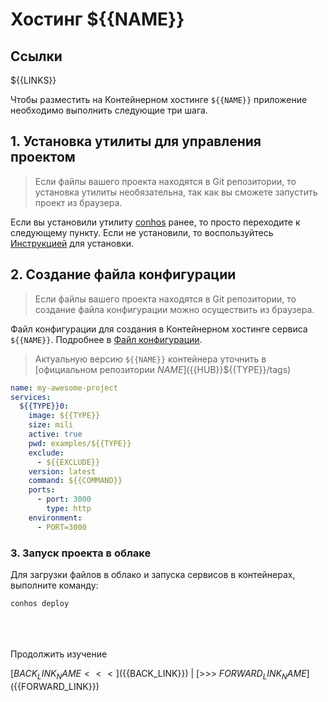 # Хостинг ${{NAME}}

## Ссылки

${{LINKS}}

Чтобы разместить на Контейнерном хостинге `${{NAME}}` приложение необходимо выполнить следующие три шага.

## 1. Установка утилиты для управления проектом

> Если файлы вашего проекта находятся в Git репозитории, то установка утилиты необязательна, так как вы сможете запустить проект из браузера.

Если вы установили утилиту [conhos](https://www.npmjs.com/package/conhos) ранее, то просто переходите к следующему пункту. Если не установили, то воспользуйтесь [Инструкцией](./GettingStarted.md#введение) для установки.

## 2. Создание файла конфигурации

> Если файлы вашего проекта находятся в Git репозитории, то создание файла конфигурации можно осуществить из браузера.

Файл конфигурации для создания в Контейнерном хостинге сервиса `${{NAME}}`. Подробнее в [Файл конфигурации](./ConfigFile.md#пример_файла_конфигурации).

> Актуальную версию `${{NAME}}` контейнера уточнить в [официальном репозитории ${{NAME}}](${{HUB}}${{TYPE}}/tags)

```yml
name: my-awesome-project
services:
  ${{TYPE}}0:
    image: ${{TYPE}}
    size: mili
    active: true
    pwd: examples/${{TYPE}}
    exclude:
      - ${{EXCLUDE}}
    version: latest
    command: ${{COMMAND}}
    ports:
      - port: 3000
        type: http
    environment:
      - PORT=3000
```

### 3. Запуск проекта в облаке

Для загрузки файлов в облако и запуска сервисов в контейнерах, выполните команду:

```sh
conhos deploy
```

<div style="margin-top: 4rem;"></div>

Продолжить изучение

[${{BACK_LINK_NAME}} <<<](${{BACK_LINK}}) | [>>> ${{FORWARD_LINK_NAME}}](${{FORWARD_LINK}})

